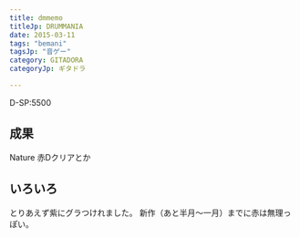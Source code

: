 ```yaml
---
title: dmmemo
titleJp: DRUMMANIA
date: 2015-03-11
tags: "bemani"
tagsJp: "音ゲー"
category: GITADORA
categoryJp: ギタドラ

---
```


D-SP:5500

## 成果

Nature 赤Dクリアとか

## いろいろ

とりあえず紫にグラつけれました。
新作（あと半月～一月）までに赤は無理っぽい。